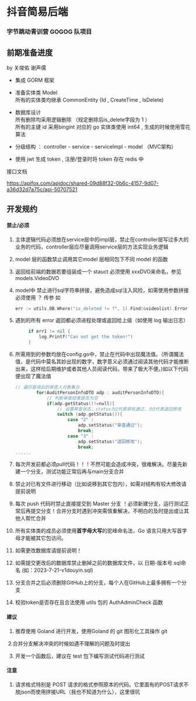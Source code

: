 #  抖音简易后端
### 字节跳动青训营 GOGOG 队项目

## 前期准备进度
by 关竣佑 谢声儒

* 集成 GORM 框架
* 准备实体类 Model  
  所有的实体类均继承 CommonEntity (Id , CreateTime , IsDelete)
* 数据库设计  
  所有删除均采用逻辑删除 （规定删除后is_delete字段为 1 ）  
  所有的主键 id  采用bingint 对应的 go 实体类使用 int64 , 生成的时候使用雪花算法

* 分级结构 ： controller -   service -  serviceImpl - model  （MVC架构）
* 使用 jwt 生成 token , 注册/登录时将 token 存在 redis 中 



接口文档

https://apifox.com/apidoc/shared-09d88f32-0b6c-4157-9d07-a36d32d7a75c/api-50707521

## 开发规约

#### 禁止/必须

1. 主体逻辑代码必须放在service层中的impl层，禁止在controller层写过多大的业务的代码，controller层应尽量调用service层的方法实现业务逻辑

2. model 层的函数禁止调用其它model 层相同包下不同 model 的函数

3. 返回给前端的数据若要组装成一个 stauct  必须使用 xxxDVO来命名，参见 models.VideoDVO

4. model中 禁止进行sql字符串拼接，避免造成sql注入风险，如需使用参数拼接必须使用  ？ 传参   如  

   ```go
   err := utils.DB.Where("is_deleted != ?", 1).Find(&videolist).Error
   ```

5. 遇到的所有 error 返回都必须进程处理或返回给上级（如使用 log 输出日志）

   ```go
   		if err1 != nil {
   			log.Printf("Can not get the token!")
   		}
   ```

   

6. 所需用到的参数均放在config.go中，禁止在代码中出现魔法值。（所谓魔法值，是代码中莫名其妙出现的数字，数字意义必须通过阅读其他代码才能推断出来，这样给后期维护或者其他人员阅读代码，带来了极大不便。)如以下代码便出现了魔法值

   ```go
   // 遍历查询出的审查人对象集合
           for(AuditPersonInfoDTO adp : auditPersonInfoDTO){
               // 判断审查结果是否为空
               if(adp.getStatus()!=null){
                   // 设置审查状态，status为2代表审核通过，为3代表退回修改
                   switch (adp.getStatus()){
                       case "2" :
                           adp.setStatus("审查通过");
                           break;
                       case "3" :
                           adp.setStatus("退回修改");
                           break;
   ......
   ```

7. 每次开发前都必须pull代码！！！不然可能会造成冲突，很难解决。尽量先新建一个分支，测试功能正常后再与main分支合并

8. 禁止对已有文件进行移动（比如说移到其它包内），如需对结构有较大修改请提前说明

9. 每次 push 代码时禁止直接提交到 Master 分支 ！必须新建分支，运行测试正常后再提交分支！合并分支时遇到冲突需慎重解决，不明白的及时提出或让其他人帮忙合并

10. 所有实体类的成员必须使用**首字母大写**的驼峰命名法，Go 语言只用大写首字母才能被其它包访问。

11. 如需更改数据库请提前说明！
12. 如需提交更改后的数据库禁止删掉之前的数据库文件，以 日期-版本号.sql命名 (如：2023-7-21-v1douyin.sql)
13. 分支合并之后必须删除GitHub上的分支，每个人在GitHub上最多拥有一个分支
14. 校验token是否存在且合法使用  utils 包的 AuthAdminCheck 函数



#### 建议

1. 推荐使用 Goland 进行开发，使用Goland 的 git 图形化工具操作 git 

​	2.合并分支解决冲突的时候如遇不理解的问题及时提出

3. 开发一个函数后，建议在 test 包下编写测试代码进行测试



#### 注意

1. 请求格式特别是 POST 请求的格式参照原本的代码。它里面有的POST请求不放json而使用拼接URL（我也不知道为什么），这里很坑
